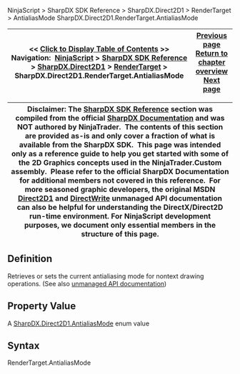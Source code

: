 ﻿
NinjaScript \> SharpDX SDK Reference \> SharpDX.Direct2D1 \> RenderTarget \> AntialiasMode
SharpDX.Direct2D1\.RenderTarget.AntialiasMode

| \<\< [Click to Display Table of Contents](sharpdx_direct2d1_rendertarget_antialiasmode.md) \>\> **Navigation:**     [NinjaScript](ninjascript.md) \> [SharpDX SDK Reference](sharpdx_sdk_reference.md) \> [SharpDX.Direct2D1](sharpdx_direct2d1.md) \> [RenderTarget](sharpdx_direct2d1_rendertarget.md) \> SharpDX.Direct2D1\.RenderTarget.AntialiasMode | [Previous page](sharpdx_direct2d1_rendertarget.md) [Return to chapter overview](sharpdx_direct2d1_rendertarget.md) [Next page](sharpdx_direct2d1_rendertarget_drawellipse.md) |
| --- | --- |

| Disclaimer: The [SharpDX SDK Reference](sharpdx_sdk_reference.md) section was compiled from the official [SharpDX Documentation](http://sharpdx.org/) and was NOT authored by NinjaTrader.  The contents of this section are provided as\-is and only cover a fraction of what is available from the SharpDX SDK.  This page was intended only as a reference guide to help you get started with some of the 2D Graphics concepts used in the NinjaTrader.Custom assembly.  Please refer to the official SharpDX Documentation for additional members not covered in this reference.  For more seasoned graphic developers, the original MSDN [Direct2D1](https://msdn.microsoft.com/en-us/library/windows/desktop/dd370990.aspx) and [DirectWrite](https://msdn.microsoft.com/en-us/library/windows/desktop/dd368038.aspx) unmanaged API documentation can also be helpful for understanding the DirectX/Direct2D run\-time environment. For NinjaScript development purposes, we document only essential members in the structure of this page. |
| --- |

## Definition
Retrieves or sets the current antialiasing mode for nontext drawing operations.
(See also [unmanaged API documentation](http://msdn.microsoft.com/en-us/library/dd316805.aspx))
 
## Property Value
A [SharpDX.Direct2D1\.AntialiasMode](sharpdx_direct2d1_antialiasmode.md) enum value
 
## Syntax
RenderTarget.AntialiasMode
